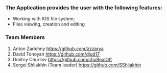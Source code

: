 ### The Application provides the user with the following features:
- Working with IOS file system;
- Files viewing, creation and editing

### Team Members
1. Anton Zarichny
https://github.com/zzzarya
2. David Tonoyan
https://github.com/djud17
3. Dmitriy Churilov
https://github.com/chuRealOff
4. Sergei Shliakhin (Team leader)
https://github.com/SShliakhin




